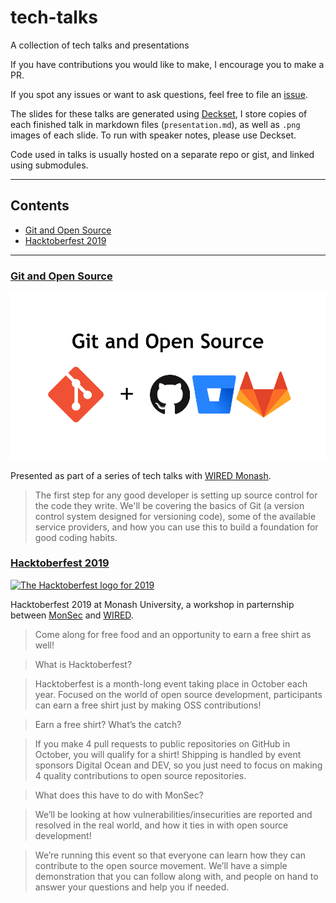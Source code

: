 # tech-talks

A collection of tech talks and presentations

If you have contributions you would like to make, I encourage you to make a PR.

If you spot any issues or want to ask questions, feel free to file an [issue](https://github.com/nchlswhttkr/tech-talks/issues/new).

The slides for these talks are generated using [Deckset](https://www.decksetapp.com/), I store copies of each finished talk in markdown files (`presentation.md`), as well as `.png` images of each slide. To run with speaker notes, please use Deckset.

Code used in talks is usually hosted on a separate repo or gist, and linked using submodules.

---

## Contents

- [Git and Open Source](#git-and-open-source)
- [Hacktoberfest 2019](#hacktoberfest-2019)

---

### [Git and Open Source](./git)

[![The logos of Git, GitHub, GitLab and BitBucket](./git/git-and-open-source.png)](./git)

Presented as part of a series of tech talks with [WIRED Monash](https://wired.org.au).

> The first step for any good developer is setting up source control for the code they write. We'll be covering the basics of Git (a version control system designed for versioning code), some of the available service providers, and how you can use this to build a foundation for good coding habits.

### [Hacktoberfest 2019](https://github.com/nchlswhttkr/hacktoberfest-2019)

[![The Hacktoberfest logo for 2019](https://raw.githubusercontent.com/nchlswhttkr/hacktoberfest-2019/master/static/banner.png)](https://raw.githubusercontent.com/nchlswhttkr/hacktoberfest-2019)

Hacktoberfest 2019 at Monash University, a workshop in parternship between [MonSec](https://monsec.io) and [WIRED](https://wired.org.au).

> Come along for free food and an opportunity to earn a free shirt as well!

> What is Hacktoberfest?

> Hacktoberfest is a month-long event taking place in October each year. Focused on the world of open source development, participants can earn a free shirt just by making OSS contributions!

> Earn a free shirt? What’s the catch?

> If you make 4 pull requests to public repositories on GitHub in October, you will qualify for a shirt! Shipping is handled by event sponsors Digital Ocean and DEV, so you just need to focus on making 4 quality contributions to open source repositories.

> What does this have to do with MonSec?

> We’ll be looking at how vulnerabilities/insecurities are reported and resolved in the real world, and how it ties in with open source development!

> We’re running this event so that everyone can learn how they can contribute to the open source movement. We’ll have a simple demonstration that you can follow along with, and people on hand to answer your questions and help you if needed.
